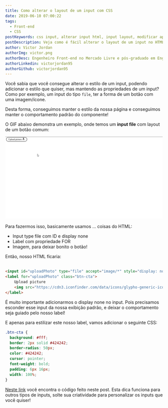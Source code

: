 ```yaml
---
title: Como alterar o layout de um input com CSS
date: 2019-06-10 07:00:22
tags:
  - Front-end
  - CSS
postKeywords: css input, alterar input html, input layout, modificar aparencia input, layout css html input, file css layout
postDescription: Veja como é fácil alterar o layout de um input no HTML utilizando CSS para deixar seus inputs iguais aos botões de sua aplicação!
author: Victor Jordan
authorImg: victor.png
authorDesc: Engenheiro Front-end no Mercado Livre e pós-graduado em Engenharia de Software pela PUC-MG e formado em Banco de Dados pela Fatec, apaixonado por usabilidade, performance e UX!
authorLinkedin: victorjordan95
authorGithub: victorjordan95
---
```


Você sabia que você consegue alterar o estilo de um input, podendo adicionar o estilo que quiser, mas mantendo as propriedades de um input?
Como por exemplo, um input do tipo `file`, ter a forma de um botão com uma imagem/ícone.

Desta forma, conseguimos manter o estilo da nossa página e conseguimos manter o comportamento padrão do componente!

<!-- more -->

O GIF abaixo demonstra um exemplo, onde temos um **input file** com layout de um botão comum:

![Input File com CSS de botão](/posts/layout-button.gif)

Para fazermos isso, basicamente usamos ... coisas do HTML:

- Input type file com ID e display none
- Label com propriedade FOR
- Imagem, para deixar bonito o botão!

Então, nosso HTML ficaria:

```HTML

<input id="uploadPhoto" type="file" accept="image/*" style="display: none" />
<label for="uploadPhoto" class="btn-cta">
    Upload picture
    <img src="https://cdn3.iconfinder.com/data/icons/glypho-generic-icons/64/action-upload-alt-512.png" style="width: 20px" />
</label>
```

É muito importante adicionarmos o display none no input.
Pois precisamos esconder esse input da nossa exibição padrão, e deixar o comportamento seja guiado pelo nosso label!

E apenas para estilizar este nosso label, vamos adicionar o seguinte CSS:

```css
.btn-cta {
  background: #fff;
  border: 2px solid #424242;
  border-radius: 50px;
  color: #424242;
  cursor: pointer;
  font-weight: bold;
  padding: 6px 16px;
  width: 100%;
}
```

[Neste link](https://codepen.io/victorjordan95/pen/EebmOV) você encontra o código feito neste post.
Esta dica funciona para outros tipos de inputs, solte sua criatividade para personalizar os inputs que você quiser!
